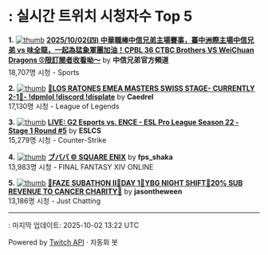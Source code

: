 # : 실시간 트위치 시청자수 Top 5

**1.** [![thumb](https://static-cdn.jtvnw.net/previews-ttv/live_user_brothers_baseball-320x180.jpg)](https://twitch.tv/中信兄弟官方頻道)
**[2025/10/02(四) 中華職棒中信兄弟主場賽事，臺中洲際主場中信兄弟 vs 味全龍，一起為猛象軍團加油！CPBL 36  CTBC Brothers VS WeiChuan Dragons ⚾️限訂閱者收看呦～](https://twitch.tv/中信兄弟官方頻道)** by **中信兄弟官方頻道**<br>18,707명 시청  - Sports

**2.** [![thumb](https://static-cdn.jtvnw.net/previews-ttv/live_user_caedrel-320x180.jpg)](https://twitch.tv/Caedrel)
**[🔴LOS RATONES EMEA MASTERS SWISS STAGE-  CURRENTLY 2-1🔴-  !dpmlol !discord !displate](https://twitch.tv/Caedrel)** by **Caedrel**<br>17,130명 시청  - League of Legends

**3.** [![thumb](https://static-cdn.jtvnw.net/previews-ttv/live_user_eslcs-320x180.jpg)](https://twitch.tv/ESLCS)
**[LIVE: G2 Esports vs. ENCE - ESL Pro League Season 22 - Stage 1 Round #5](https://twitch.tv/ESLCS)** by **ESLCS**<br>15,279명 시청  - Counter-Strike

**4.** [![thumb](https://static-cdn.jtvnw.net/previews-ttv/live_user_fps_shaka-320x180.jpg)](https://twitch.tv/fps_shaka)
**[ブババ © SQUARE ENIX](https://twitch.tv/fps_shaka)** by **fps_shaka**<br>13,983명 시청  - FINAL FANTASY XIV ONLINE

**5.** [![thumb](https://static-cdn.jtvnw.net/previews-ttv/live_user_jasontheween-320x180.jpg)](https://twitch.tv/jasontheween)
**[🔴FAZE SUBATHON II🔴DAY 1🔴YBG NIGHT SHIFT🔴20% SUB REVENUE TO CANCER CHARITY🔴](https://twitch.tv/jasontheween)** by **jasontheween**<br>13,186명 시청  - Just Chatting


---
: 마지막 업데이트: 2025-10-02 13:22 UTC

Powered by [Twitch API](https://dev.twitch.tv/docs/api/reference) · 자동화 봇